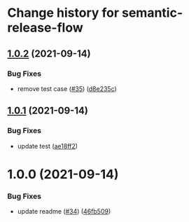 # Change history for semantic-release-flow

## [1.0.2](https://github.com/ssergiyenko/semantic-release-flow/compare/v1.0.1...v1.0.2) (2021-09-14)


### Bug Fixes

* remove test case ([#35](https://github.com/ssergiyenko/semantic-release-flow/issues/35)) ([d8e235c](https://github.com/ssergiyenko/semantic-release-flow/commit/d8e235cda9bd1a9feb25d6d21c7c22d4a7740069))

## [1.0.1](https://github.com/ssergiyenko/semantic-release-flow/compare/v1.0.0...v1.0.1) (2021-09-14)


### Bug Fixes

* update test ([ae18ff2](https://github.com/ssergiyenko/semantic-release-flow/commit/ae18ff286b712b52be47f5f3bbd947da578e7369))

# 1.0.0 (2021-09-14)


### Bug Fixes

* update readme ([#34](https://github.com/ssergiyenko/semantic-release-flow/issues/34)) ([46fb509](https://github.com/ssergiyenko/semantic-release-flow/commit/46fb5090618b2f01f1600d16b5e8fc58b86b5e79))
